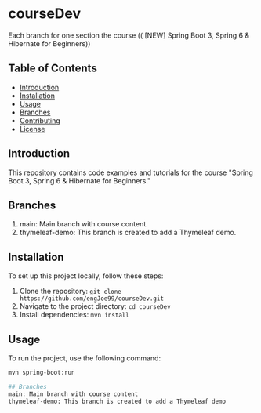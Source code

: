 # courseDev
Each branch for one section the course (( [NEW] Spring Boot 3, Spring 6 & Hibernate for Beginners))

## Table of Contents
- [Introduction](#introduction)
- [Installation](#installation)
- [Usage](#usage)
- [Branches](#branches)
- [Contributing](#contributing)
- [License](#license)

## Introduction
This repository contains code examples and tutorials for the course "Spring Boot 3, Spring 6 & Hibernate for Beginners."

## Branches
  1. main: Main branch with course content.
  2. thymeleaf-demo: This branch is created to add a Thymeleaf demo.

## Installation
To set up this project locally, follow these steps:
1. Clone the repository: `git clone https://github.com/engJoe99/courseDev.git`
2. Navigate to the project directory: `cd courseDev`
3. Install dependencies: `mvn install`

## Usage
To run the project, use the following command:
```sh
mvn spring-boot:run

## Branches
main: Main branch with course content
thymeleaf-demo: This branch is created to add a Thymeleaf demo
